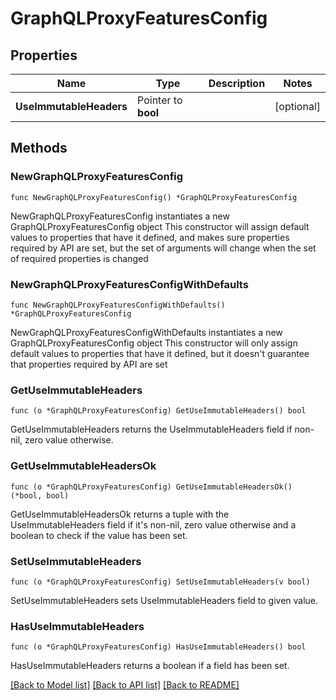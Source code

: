 # GraphQLProxyFeaturesConfig

## Properties

Name | Type | Description | Notes
------------ | ------------- | ------------- | -------------
**UseImmutableHeaders** | Pointer to **bool** |  | [optional] 

## Methods

### NewGraphQLProxyFeaturesConfig

`func NewGraphQLProxyFeaturesConfig() *GraphQLProxyFeaturesConfig`

NewGraphQLProxyFeaturesConfig instantiates a new GraphQLProxyFeaturesConfig object
This constructor will assign default values to properties that have it defined,
and makes sure properties required by API are set, but the set of arguments
will change when the set of required properties is changed

### NewGraphQLProxyFeaturesConfigWithDefaults

`func NewGraphQLProxyFeaturesConfigWithDefaults() *GraphQLProxyFeaturesConfig`

NewGraphQLProxyFeaturesConfigWithDefaults instantiates a new GraphQLProxyFeaturesConfig object
This constructor will only assign default values to properties that have it defined,
but it doesn't guarantee that properties required by API are set

### GetUseImmutableHeaders

`func (o *GraphQLProxyFeaturesConfig) GetUseImmutableHeaders() bool`

GetUseImmutableHeaders returns the UseImmutableHeaders field if non-nil, zero value otherwise.

### GetUseImmutableHeadersOk

`func (o *GraphQLProxyFeaturesConfig) GetUseImmutableHeadersOk() (*bool, bool)`

GetUseImmutableHeadersOk returns a tuple with the UseImmutableHeaders field if it's non-nil, zero value otherwise
and a boolean to check if the value has been set.

### SetUseImmutableHeaders

`func (o *GraphQLProxyFeaturesConfig) SetUseImmutableHeaders(v bool)`

SetUseImmutableHeaders sets UseImmutableHeaders field to given value.

### HasUseImmutableHeaders

`func (o *GraphQLProxyFeaturesConfig) HasUseImmutableHeaders() bool`

HasUseImmutableHeaders returns a boolean if a field has been set.


[[Back to Model list]](../README.md#documentation-for-models) [[Back to API list]](../README.md#documentation-for-api-endpoints) [[Back to README]](../README.md)


